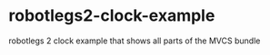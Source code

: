 robotlegs2-clock-example
========================

robotlegs 2 clock example that shows all parts of the MVCS bundle